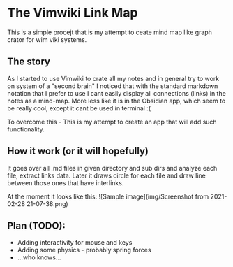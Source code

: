 # The Vimwiki Link Map
This is a simple procejt that is my attempt to ceate mind map like graph crator for wim viki systems.

## The story

As I started to use Vimwiki to crate all my notes and in general try to work on system of a "second brain" I noticed that with the standard markdown notation that I prefer to use I cant easily display all connections (links) in the notes as a mind-map.
More less like it is in the Obsidian app, which seem to be really cool, except it cant be used in terminal :(

To overcome this - This is my attempt to create an app that will add such functionality. 

## How it work (or it will hopefully)
It goes over all .md files in given directory and sub dirs and analyze each file, extract links data. Later it draws circle for each file and draw line between those ones that have interlinks.

At the moment it looks like this:
![Sample image](img/Screenshot from 2021-02-28 21-07-38.png)

## Plan (TODO):
- Adding interactivity for mouse and keys
- Adding some physics - probably spring forces
- ...who knows...
